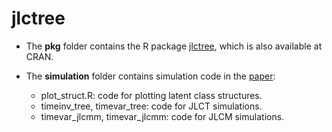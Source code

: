 # jlctree

*  The **pkg** folder contains the R package [jlctree](https://cran.r-project.org/web/packages/jlctree/index.html), which is also available at CRAN.

* The **simulation** folder contains simulation code in the [paper](https://arxiv.org/abs/1812.01774):
  * plot_struct.R: code for plotting latent class structures.
  * timeinv_tree, timevar_tree: code for JLCT simulations.
  * timevar_jlcmm, timevar_jlcmm: code for JLCM simulations.
  
  
